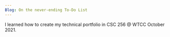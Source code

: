 ```yaml
---
Blog: On the never-ending To-Do List
---
```


I learned how to create my technical portfolio in CSC 256 @ WTCC October 2021.
